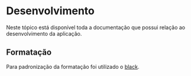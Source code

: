<!--
 Copyright (c) 2023 Rafael F.M. & Reinaldo
 
 This software is released under the MIT License.
 https://opensource.org/licenses/MIT
-->

# Desenvolvimento

Neste tópico está disponível toda a documentação que possui relação ao desenvolvimento da aplicação.

## Formatação

Para padronização da formatação foi utilizado o [black](https://github.com/psf/black).